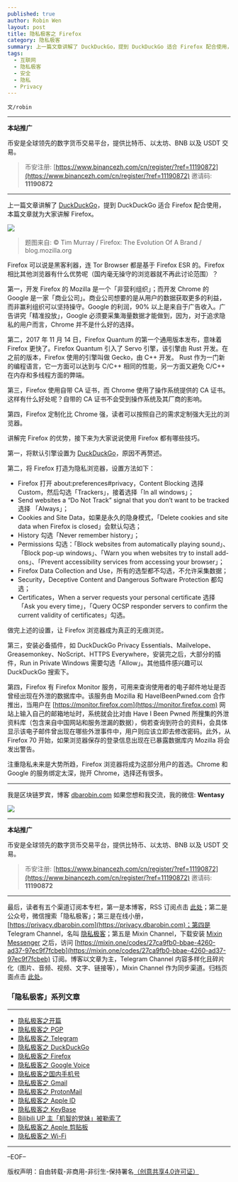 ```yaml
---
published: true
author: Robin Wen
layout: post
title: 隐私极客之 Firefox
category: 隐私极客
summary: 上一篇文章讲解了 DuckDuckGo，提到 DuckDuckGo 适合 Firefox 配合使用，本篇文章就为大家讲解 Firefox。Firefox 可以说是黑客利器，连 Tor Browser 都是基于 Firefox ESR 的。Firefox 相比其他浏览器有什么优势呢（国内毫无操守的浏览器就不再此讨论范围）？注重隐私未来是大势所趋，Firefox 浏览器将成为这部分用户的首选。Chrome 和 Google 的服务绑定太深，抛开 Chrome，选择还有很多。
tags:
  - 互联网
  - 隐私极客
  - 安全
  - 隐私
  - Privacy
---
```


`文/robin`

***

**本站推广**

币安是全球领先的数字货币交易平台，提供比特币、以太坊、BNB 以及 USDT 交易。

> 币安注册: [https://www.binancezh.com/cn/register/?ref=11190872](https://www.binancezh.com/cn/register/?ref=11190872)
> 邀请码: **11190872**

***

上一篇文章讲解了 [DuckDuckGo](https://dbarobin.com/2019/06/07/privacy-geek-duckduckgo)，提到 DuckDuckGo 适合 Firefox 配合使用，本篇文章就为大家讲解 Firefox。

![](https://cdn.dbarobin.com/kkqHnTR.jpg)

> 题图来自: © Tim Murray / Firefox: The Evolution Of A Brand / blog.mozilla.org

Firefox 可以说是黑客利器，连 Tor Browser 都是基于 Firefox ESR 的。Firefox 相比其他浏览器有什么优势呢（国内毫无操守的浏览器就不再此讨论范围）？

第一，开发 Firefox 的 Mozilla 是一个「非营利组织」；而开发 Chrome 的 Google 是一家「商业公司」。商业公司想要的是从用户的数据获取更多的利益，而非赢利组织可以坚持操守。Google 的利润，90% 以上是来自于广告收入。广告讲究「精准投放」，Google 必须要采集海量数据才能做到，因为，对于追求隐私的用户而言，Chrome 并不是什么好的选择。

第二，2017 年 11 月 14 日，Firefox Quantum 的第一个通用版本发布，意味着 Firefox 更快了。Firefox Quantum 引入了 Servo 引擎，该引擎由 Rust 开发。在之前的版本，Firefox 使用的引擎叫做 Gecko，由 C++ 开发。 Rust 作为一门新的编程语言，它一方面可以达到与 C/C++ 相同的性能，另一方面又避免 C/C++ 在内存和多线程方面的弊端。

第三，Firefox 使用自带 CA 证书，而 Chrome 使用了操作系统提供的 CA 证书。这样有什么好处呢？自带的 CA 证书不会受到操作系统及其厂商的影响。

第四，Firefox 定制化比 Chrome 强，读者可以按照自己的需求定制强大无比的浏览器。

讲解完 Firefox 的优势，接下来为大家说说使用 Firefox 都有哪些技巧。

第一，将默认引擎设置为 [DuckDuckGo](https://duckduckgo.com)，原因不再赘述。

第二，将 Firefox 打造为隐私浏览器，设置方法如下：

* Firefox 打开 about:preferences#privacy，Content Blocking 选择 Custom，然后勾选「Trackers」，接着选择「In all windows」；
* Send websites a “Do Not Track” signal that you don’t want to be tracked 选择 「Always」；
* Cookies and Site Data，如果是永久的隐身模式，「Delete cookies and site data when Firefox is closed」会默认勾选；
* History 勾选「Never remember history」；
* Permissions 勾选：「Block websites from automatically playing sound」、「Block pop-up windows」、「Warn you when websites try to install add-ons」、「Prevent accessibility services from accessing your browser」；
* Firefox Data Collection and Use，所有的选型都不勾选，不允许采集数据；
* Security，Deceptive Content and Dangerous Software Protection 都勾选；
* Certificates，When a server requests your personal certificate 选择「Ask you every time」，「Query OCSP responder servers to confirm the current validity of certificates」勾选。

做完上述的设置，让 Firefox 浏览器成为真正的无痕浏览。

第三，安装必备插件，如 DuckDuckGo Privacy Essentials、Mailvelope、Greasemonkey、NoScript、HTTPS Everywhere，安装完之后，大部分的插件，Run in Private Windows 需要勾选「Allow」。其他插件感兴趣可以 DuckDuckGo 搜索下。

第四，Firefox 有 Firefox Monitor 服务，可用来查询使用者的电子邮件地址是否曾经出现在外泄的数据库中。该服务由 Mozilla 和 HaveIBeenPwned.com 合作推出，当用户在 [https://monitor.firefox.com](https://monitor.firefox.com) 网站上输入自己的邮箱地址时，系统就会比对由 Have I Been Pwned 所搜集的外泄资料库（包含来自中国网站和服务泄漏的数据），倘若查询到符合的资料，会具体显示该电子邮件曾出现在哪些外泄事件中，用户则应该立即去修改密码。此外，从 Firefox 70 开始，如果浏览器保存的登录信息出现在已暴露数据库内 Mozilla 将会发出警告。

注重隐私未来是大势所趋，Firefox 浏览器将成为这部分用户的首选。Chrome 和 Google 的服务绑定太深，抛开 Chrome，选择还有很多。

***

我是区块链罗宾，博客 [dbarobin.com](https://dbarobin.com/)
如果您想和我交流，我的微信: **Wentasy**

![](https://cdn.dbarobin.com/u4oonoo.png)

***

**本站推广**

币安是全球领先的数字货币交易平台，提供比特币、以太坊、BNB 以及 USDT 交易。

> 币安注册: [https://www.binancezh.com/cn/register/?ref=11190872](https://www.binancezh.com/cn/register/?ref=11190872)
> 邀请码: **11190872**

***

最后，读者有五个渠道订阅本专栏，第一是本博客，RSS 订阅点击 [此处](https://dbarobin.com/feed.xml)；第二是公众号，微信搜索「隐私极客」；第三是在线小册，[https://privacy.dbarobin.com](https://privacy.dbarobin.com)；第四是 Telegram Channel，名叫 [隐私极客](https://t.me/privacygeek)；第五是 Mixin Channel，下载安装 [Mixin Messenger](https://mixin.one/messenger) 之后，访问 [https://mixin.one/codes/27ca9fb0-bbae-4260-ad37-97ec9f7fcbeb](https://mixin.one/codes/27ca9fb0-bbae-4260-ad37-97ec9f7fcbeb) 订阅。博客以文章为主，Telegram Channel 内容多样化且碎片化（图片、音频、视频、文字、链接等），Mixin Channel 作为同步渠道。归档页面点击 [此处](https://dbarobin.com/privacy/)。

### 「隐私极客」系列文章
***

* [隐私极客之开篇](https://dbarobin.com/2019/04/14/privacy-geek-prologue/)
* [隐私极客之 PGP](https://dbarobin.com/2019/05/02/privacy-geek-pgp/)
* [隐私极客之 Telegram](https://dbarobin.com/2019/05/14/privacy-geek-telegram/)
* [隐私极客之 DuckDuckGo](https://dbarobin.com/2019/06/07/privacy-geek-duckduckgo/)
* [隐私极客之 Firefox](https://dbarobin.com/2019/07/21/privacy-geek-firefox/)
* [隐私极客之 Google Voice](https://dbarobin.com/2019/08/10/privacy-geek-google-voice/)
* [隐私极客之国内手机号](https://dbarobin.com/2019/08/18/privacy-geek-mobile/)
* [隐私极客之 Gmail](https://dbarobin.com/2019/10/01/privacy-geek-gmail/)
* [隐私极客之 ProtonMail](https://dbarobin.com/2019/10/13/privacy-geek-protonmail/)
* [隐私极客之 Apple ID](https://dbarobin.com/2019/10/20/privacy-geek-appleid/)
* [隐私极客之 KeyBase](https://dbarobin.com/2020/04/24/privacy-geek-keybase/)
* [Bilibili UP 主「机智的党妹」被勒索了](https://dbarobin.com/2020/05/12/bilibili-up-blackmail/)
* [隐私极客之 Apple 剪贴板](https://dbarobin.com/2020/07/10/apple-clipboard/)
* [隐私极客之 Wi-Fi](https://dbarobin.com/2020/07/15/wifi/)

***

–EOF–

版权声明：自由转载-非商用-非衍生-保持署名<a href="http://creativecommons.org/licenses/by-nc-nd/4.0/deed.zh" target="_blank">（创意共享4.0许可证）</a>